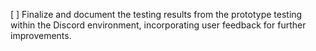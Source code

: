 [ ] Finalize and document the testing results from the prototype testing within the Discord environment, incorporating user feedback for further improvements.